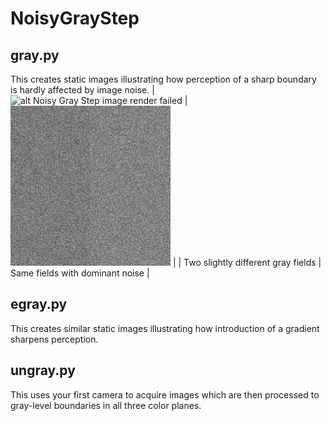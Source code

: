 # NoisyGrayStep

## gray.py
This creates static images illustrating how perception
of a sharp boundary is hardly affected by image noise.
| ![alt Noisy Gray Step image render failed](https://github.com/jlettvin/CleanGrayStep/blob/master/NoisyGrayStep.png) | ![alt Noisy Gray Step image render failed](https://github.com/jlettvin/NoisyGrayStep/blob/master/NoisyGrayStep.png) |
| Two slightly different gray fields | Same fields with dominant noise |

## egray.py
This creates similar static images illustrating how
introduction of a gradient sharpens perception.

## ungray.py
This uses your first camera to acquire images which are then
processed to gray-level boundaries in all three color planes.
